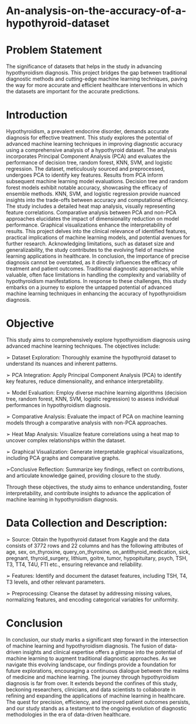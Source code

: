 # An-analysis-on-the-accuracy-of-a-hypothyroid-dataset
# Problem Statement
The significance of datasets that helps in the study in advancing hypothyroidism diagnosis. This project bridges the gap between traditional diagnostic methods and cutting-edge machine learning techniques, paving the way for more accurate and efficient healthcare interventions in which the datasets are important for the accurate predictions.
# Introduction
Hypothyroidism, a prevalent endocrine disorder, demands accurate diagnosis for effective treatment. This study explores the potential of advanced machine learning techniques in improving diagnostic accuracy using a comprehensive analysis of a hypothyroid dataset. The analysis incorporates Principal Component Analysis (PCA) and evaluates the performance of decision tree, random forest, KNN, SVM, and logistic regression. The dataset, meticulously sourced and preprocessed, undergoes PCA to identify key features. Results from PCA inform subsequent machine learning model evaluations. Decision tree and random forest models exhibit notable accuracy, showcasing the efficacy of ensemble methods. KNN, SVM, and logistic regression provide nuanced insights into the trade-offs between accuracy and computational efficiency. The study includes a detailed heat map analysis, visually representing feature correlations. Comparative analysis between PCA and non-PCA approaches elucidates the impact of dimensionality reduction on model performance. Graphical visualizations enhance the interpretability of results. This project delves into the clinical relevance of identified features, practical implications of machine learning models, and potential avenues for further research. Acknowledging limitations, such as dataset size and generalizability, the study contributes to the evolving field of machine learning applications in healthcare. In conclusion, the importance of precise diagnosis cannot be overstated, as it directly influences the efficacy of treatment and patient outcomes. Traditional diagnostic approaches, while valuable, often face limitations in handling the complexity and variability of hypothyroidism manifestations. In response to these challenges, this study embarks on a journey to explore the untapped potential of advanced machine learning techniques in enhancing the accuracy of hypothyroidism diagnosis.   
# Objective
This study aims to comprehensively explore hypothyroidism diagnosis using advanced machine learning techniques. The objectives include: 

➢ Dataset Exploration: Thoroughly examine the hypothyroid dataset to understand its nuances and inherent patterns. 

➢ PCA Integration: Apply Principal Component Analysis (PCA) to identify key features, reduce dimensionality, and enhance interpretability. 

➢ Model Evaluation: Employ diverse machine learning algorithms (decision tree, random forest, KNN, SVM, logistic regression) to assess individual performances in hypothyroidism diagnosis. 

➢ Comparative Analysis: Evaluate the impact of PCA on machine learning models through a comparative analysis with non-PCA approaches. 

➢ Heat Map Analysis: Visualize feature correlations using a heat map to uncover complex relationships within the dataset. 

➢ Graphical Visualization: Generate interpretable graphical visualizations, including PCA graphs and comparative graphs.

➢Conclusive Reflection: Summarize key findings, reflect on contributions, and articulate knowledge gained, providing closure to the study. 

Through these objectives, the study aims to enhance understanding, foster interpretability, and contribute insights to advance the application of machine learning in hypothyroidism diagnosis.
#  Data Collection and Description:
➢ Source: Obtain the hypothyroid dataset from Kaggle and the data consists of 3772 rows and 22 columns and has the following attributes of age, sex, on_thyroxine, query_on_thyroxine, on_antithyroid_medication, sick, pregnant, thyroid_surgery, lithium, goitre, tumor, hypopituitary,  psych, TSH, T3, TT4, T4U, FTI etc., ensuring relevance and reliability. 

➢ Features: Identify and document the dataset features, including TSH, T4, T3 levels, and other relevant parameters. 

➢ Preprocessing: Cleanse the dataset by addressing missing values, normalizing features, and encoding categorical variables for uniformity. 
# Conclusion
In conclusion, our study marks a significant step forward in the intersection of machine learning and hypothyroidism diagnosis. The fusion of data-driven insights and clinical expertise offers a glimpse into the potential of machine learning to augment traditional diagnostic approaches. As we navigate this evolving landscape, our findings provide a foundation for future explorations, encouraging a continuous dialogue between the realms of medicine and machine learning. The journey through hypothyroidism diagnosis is far from over. It extends beyond the confines of this study, beckoning researchers, clinicians, and data scientists to collaborate in refining and expanding the applications of machine learning in healthcare. The quest for precision, efficiency, and improved patient outcomes persists, and our study stands as a testament to the ongoing evolution of diagnostic methodologies in the era of data-driven healthcare.
